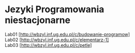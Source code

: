 # Jezyki Programowania niestacjonarne

Lab01 [http://wbzyl.inf.ug.edu.pl/c/budowanie-programow]  
Lab02 [http://wbzyl.inf.ug.edu.pl/c/elementarz-1]  
Lab03 [http://wbzyl.inf.ug.edu.pl/c/petle]  
